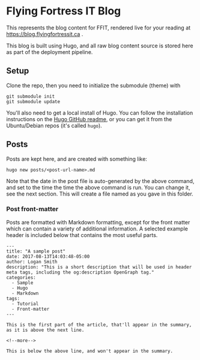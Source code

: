 # Flying Fortress IT Blog

This represents the blog content for FFIT, rendered live for your reading at https://blog.flyingfortressit.ca .

This blog is built using Hugo, and all raw blog content source is stored here as part of the deployment pipeline.

## Setup

Clone the repo, then you need to initialize the submodule (theme) with

```
git submodule init
git submodule update
```

You'll also need to get a local install of Hugo. You can follow the installation instructions on the [Hugo GitHub readme](https://github.com/gohugoio/hugo#choose-how-to-install), or you can get it from the Ubuntu/Debian repos (it's called `hugo`).

## Posts

Posts are kept here, and are created with something like:

```hugo new posts/<post-url-name>.md```

 Note that the date in the post file is auto-generated by the above command, and set to the time the time the above command is run. You can change it, see the next section. This will create a file named as you gave in this folder.

### Post front-matter

Posts are formatted with Markdown formatting, except for the front matter which can contain a variety of additional information. A selected example header is included below that contains the most useful parts.

```
---
title: "A sample post"
date: 2017-08-13T14:03:48-05:00
author: Logan Smith
description: "This is a short description that will be used in header meta tags, including the og:description OpenGraph tag."
categories:
  - Sample
  - Hugo
  - Markdown
tags:
  - Tutorial
  - Front-matter
---

This is the first part of the article, that'll appear in the summary, as it is above the next line.

<!--more-->

This is below the above line, and won't appear in the summary.
```
